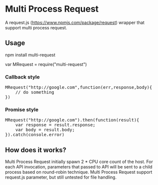 # Multi Process Request

A request.js (https://www.npmjs.com/package/request) wrapper that support multi process request.

## Usage

npm install multi-request

var MRequest = require("multi-request")

### Callback style
<pre>
MRequest("http://google.com",function(err,response,body){
	// do something
})
</pre>
### Promise style
<pre>
MRequest("http://google.com").then(function(result){
	var response = result.response;
	var body = result.body;
}).catch(console.error)
</pre>
## How does it works?

Multi Process Request initially spawn 2 * CPU core count of the host. For each API invocation, parameters that passed to API will be sent to a child process based on round-robin technique. Multi Process Request support request.js parameter, but still untested for file handling.


